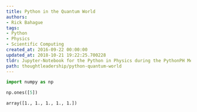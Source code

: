 ```yaml
---
title: Python in the Quantum World
authors:
- Rick Bahague
tags:
- Python
- Physics
- Scientific Computing
created_at: 2016-09-22 00:00:00
updated_at: 2018-10-21 19:22:25.700228
tldr: Jupyter-Notebook for the Python in Physics during the PythonPH Meetup
path: thoughtleadership/python-quantum-world
---
```


```python
import numpy as np
```

```python
np.ones([5])
```




    array([1., 1., 1., 1., 1.])